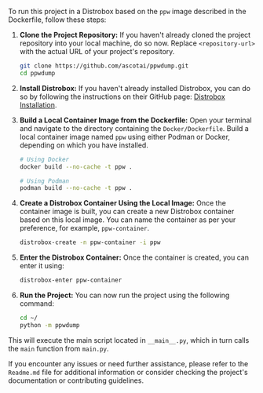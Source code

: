 To run this project in a Distrobox based on the `ppw` image described in the Dockerfile, follow these steps:

1. **Clone the Project Repository:**
   If you haven't already cloned the project repository into your local machine, do so now. Replace `<repository-url>` with the actual URL of your project's repository.

   ```bash
   git clone https://github.com/ascotai/ppwdump.git
   cd ppwdump
   ```

2. **Install Distrobox:**
   If you haven't already installed Distrobox, you can do so by following the instructions on their GitHub page: [Distrobox Installation](https://github.com/89luca89/distrobox#installation).

3. **Build a Local Container Image from the Dockerfile:**
   Open your terminal and navigate to the directory containing the `Docker/Dockerfile`. Build a local container image named `ppw` using either Podman or Docker, depending on which you have installed.

   ```bash
   # Using Docker
   docker build --no-cache -t ppw .

   # Using Podman
   podman build --no-cache -t ppw .
   ```

4. **Create a Distrobox Container Using the Local Image:**
   Once the container image is built, you can create a new Distrobox container based on this local image. You can name the container as per your preference, for example, `ppw-container`.

   ```bash
   distrobox-create -n ppw-container -i ppw
   ```

5. **Enter the Distrobox Container:**
   Once the container is created, you can enter it using:

   ```bash
   distrobox-enter ppw-container
   ```

6. **Run the Project:**
   You can now run the project using the following command:

   ```bash
   cd ~/
   python -m ppwdump
   ```

This will execute the main script located in `__main__.py`, which in turn calls the `main` function from `main.py`.

If you encounter any issues or need further assistance, please refer to the `Readme.md` file for additional information or consider checking the project's documentation or contributing guidelines.